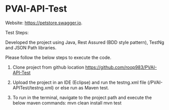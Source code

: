 # PVAI-API-Test

Website: https://petstore.swagger.io.

Test Steps:

Developed the project using Java, Rest Assured (BDD style pattern), TestNg and JSON Path libraries. 

Please follow the below steps to execute the code.

1. Clone project from github location https://github.com/roop983/PVAI-API-Test

2. Upload the project in an IDE (Eclipse) and run the testng.xml file (/PVAI-APITest/testng.xml) or else run as Maven test.

3. To run in the terminal, navigate to the project path and execute the below maven commands: 
mvn clean install
mvn test

